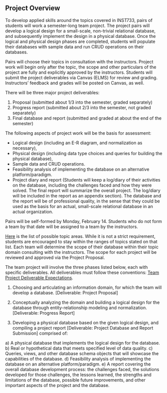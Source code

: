## Project Overview
To develop applied skills around the topics covered in INST733, pairs of students will work a semester-long team project. The project pairs will develop a logical design for a small-scale, non-trivial relational database, and subsequently implement the design in a physical database. Once the logical and physical design phases are completed, students will populate their databases with sample data and run CRUD operations on their databases.

Pairs will choose their topics in consultation with the instructors. Project work will begin only after the topic, the scope and other particulars of the project are fully and explicitly approved by the instructors. Students will submit the project deliverables via Canvas (ELMS) for review and grading. Instructors’ feedback and grades will be posted on Canvas, as well.

There will be three major project deliverables:
1) Proposal (submitted about 1/3 into the semester, graded separately)
2) Progress report (submitted about 2/3 into the semester, not graded separately)
3) Final database and report (submitted and graded at about the end of the semester)

The following aspects of project work will be the basis for assessment:
- Logical design (including an E-R diagram, and normalization as necessary),
- Physical design (including data type choices and queries for building the physical database),
- Sample data and CRUD operations.
- Feasibility analysis of implementing the database on an alternative platform/paradigm.
- Project diary and report (Students will keep a log/diary of their activities on the database, including the challenges faced and how they were solved. The final report will summarize the overall project. The log/diary will be included in the report as an appendix section).
The database and the report will be of professional quality, in the sense that they could be used as the basis for an actual, small-scale relational database in an actual organization.

Pairs will be self-formed by Monday, February 14.  Students who do not form a team by that date will be assigned to a team by the instructors.

[Here](TopicAreas.md) is the list of possible topic areas. While it is not a strict requirement, students are encouraged to stay within the ranges of topics stated on that list. Each team will determine the scope of their database within their topic domain consulting with the instructors. The scope for each project will be reviewed and approved via the Project Proposal. 

The team project will involve the three phases listed below, each with specific deliverables. All deliverables must follow these conventions: [Team Project Deliverable Expectations](DeliverableExpectations.md).

1) Choosing and articulating an information domain, for which the team will develop a database. [Deliverable: Project Proposal]

2) Conceptually analyzing the domain and building a logical design for the database through entity-relationship modeling and normalization. [Deliverable: Progress Report]

3) Developing a physical database based on the given logical design, and compiling a project report [Deliverable: Project Database and Report Submission] comprised of:

a) A physical database that implements the logical design for the database. 
b) Real or hypothetical data that meets specified level of data quality. 
c) Queries, views, and other database schema objects that will showcase the capabilities of the database.
d) Feasibility analysis of implementing the database on an alternative platform/paradigm.
e) A report covering the overall database development process: the challenges faced, the solutions developed for those challenges, the lessons learned, the strengths and limitations of the database, possible future improvements, and other important aspects of the project and the database. 
